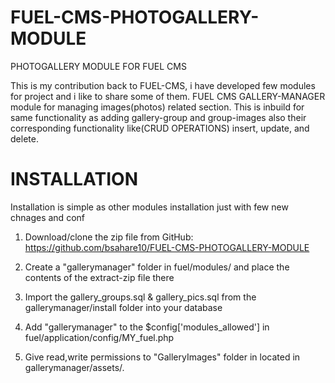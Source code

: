 # FUEL-CMS-PHOTOGALLERY-MODULE
PHOTOGALLERY MODULE FOR FUEL CMS


This is my contribution back to FUEL-CMS, i have developed few modules for project and i like to share some of them. FUEL CMS GALLERY-MANAGER module for managing images(photos) related section. This is inbuild for same functionality as adding gallery-group and group-images also their corresponding functionality like(CRUD OPERATIONS) insert, update, and delete.

# INSTALLATION

  Installation is simple as other modules installation just with few new chnages and conf 

  1)    Download/clone the zip file from GitHub: https://github.com/bsahare10/FUEL-CMS-PHOTOGALLERY-MODULE

  2)    Create a "gallerymanager" folder in fuel/modules/ and place the contents of the extract-zip file there

  3)    Import the gallery_groups.sql & gallery_pics.sql from the gallerymanager/install folder into your database

  4)    Add "gallerymanager" to the $config['modules_allowed'] in fuel/application/config/MY_fuel.php

  5)    Give read,write permissions to "GalleryImages" folder in located in gallerymanager/assets/.

